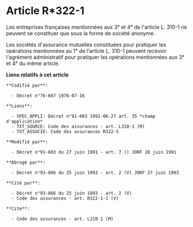 # Article R*322-1

Les entreprises françaises mentionnées aux 3° et 4° de l'article L. 310-1 ne peuvent se constituer que sous la forme de
société anonyme.

Les sociétés d'assurance mutuelles constituées pour pratiquer les opérations mentionnées au 1° de l'article L. 310-1 peuvent
recevoir l'agrément administratif pour pratiquer les opérations mentionnées aux 3° et 4° du même article.

**Liens relatifs à cet article**

	**Codifié par**:

	  - Décret n°76-667 1976-07-16

	**Liens**:

	  - SPEC_APPLI: Décret n°91-603 1991-06-27 art. 35 *champ d'application*
	  - TXT_SOURCE: Code des assurances - art. L310-1 (M)
	  - TXT_ASSOCIE: Code des assurances R322-5

	**Modifié par**:

	  - Décret n°91-603 du 27 juin 1991 - art. 7 () JORF 28 juin 1991

	**Abrogé par**:

	  - Décret n°93-866 du 25 juin 1993 - art. 2 (V) JORF 27 juin 1993

	**Cité par**:

	  - Décret n°93-866 du 25 juin 1993 - art. 2 (V)
	  - Code des assurances - art. R322-1-1 (V)

	**Cite**:

	  - Code des assurances - art. L310-1 (M)
